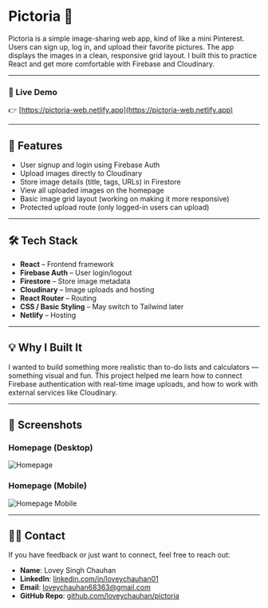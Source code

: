 # Pictoria 🎨

Pictoria is a simple image-sharing web app, kind of like a mini Pinterest. Users can sign up, log in, and upload their favorite pictures. The app displays the images in a clean, responsive grid layout. I built this to practice React and get more comfortable with Firebase and Cloudinary.

---

### 🔗 Live Demo

👉 [https://pictoria-web.netlify.app](https://pictoria-web.netlify.app)

---

## 🚀 Features

- User signup and login using Firebase Auth
- Upload images directly to Cloudinary
- Store image details (title, tags, URLs) in Firestore
- View all uploaded images on the homepage
- Basic image grid layout (working on making it more responsive)
- Protected upload route (only logged-in users can upload)

---

## 🛠 Tech Stack

- **React** – Frontend framework
- **Firebase Auth** – User login/logout
- **Firestore** – Store image metadata
- **Cloudinary** – Image uploads and hosting
- **React Router** – Routing
- **CSS / Basic Styling** – May switch to Tailwind later
- **Netlify** – Hosting

---

## 💡 Why I Built It

I wanted to build something more realistic than to-do lists and calculators — something visual and fun. This project helped me learn how to connect Firebase authentication with real-time image uploads, and how to work with external services like Cloudinary.

---

## 📸 Screenshots

### Homepage (Desktop)

![Homepage](./assets/homepage.png)

### Homepage (Mobile)

![Homepage Mobile](./assets/homepageMobile.png)

---

## 🙋‍♂️ Contact

If you have feedback or just want to connect, feel free to reach out:

- **Name**: Lovey Singh Chauhan
- **LinkedIn**: [linkedin.com/in/loveychauhan01](https://www.linkedin.com/in/loveychauhan01)
- **Email**: loveychauhan68363@gmail.com
- **GitHub Repo**: [github.com/loveychauhan/pictoria](https://github.com/loveychauhan/pictoria)
